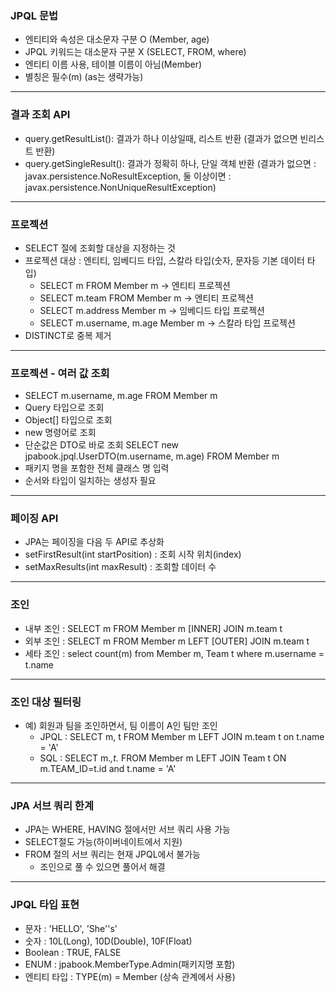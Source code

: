 ### JPQL 문법
+ 엔티티와 속성은 대소문자 구분 O (Member, age)
+ JPQL 키워드는 대소문자 구분 X (SELECT, FROM, where)
+ 엔티티 이름 사용, 테이블 이름이 아님(Member)
+ 별칭은 필수(m) (as는 생략가능)
***
### 결과 조회 API
+ query.getResultList(): 결과가 하나 이상일때, 리스트 반환 (결과가 없으면 빈리스트 반환)
+ query.getSingleResult(): 결과가 정확히 하나, 단일 객체 반환 (결과가 없으면 : javax.persistence.NoResultException, 둘 이상이면 : javax.persistence.NonUniqueResultException)
***
### 프로젝션
+ SELECT 절에 조회할 대상을 지정하는 것
+ 프로젝션 대상 : 엔티티, 임베디드 타입, 스칼라 타입(숫자, 문자등 기본 데이터 타입)
  + SELECT m FROM Member m -> 엔티티 프로젝션
  + SELECT m.team FROM Member m -> 엔티티 프로젝션
  + SELECT m.address Member m -> 임베디드 타입 프로젝션
  + SELECT m.username, m.age Member m -> 스칼라 타입 프로젝션
+ DISTINCT로 중복 제거
***
### 프로젝션 - 여러 값 조회
+ SELECT m.username, m.age FROM Member m
+ Query 타입으로 조회 
+ Object[] 타입으로 조회 
+ new 명령어로 조회 
+ 단순값은 DTO로 바로 조회 SELECT new jpabook.jpql.UserDTO(m.username, m.age) FROM Member m
+ 패키지 명을 포함한 전체 클래스 명 입력
+ 순서와 타입이 일치하는 생성자 필요
---
### 페이징 API
+ JPA는 페이징을 다음 두 API로 추상화
+ setFirstResult(int startPosition) : 조회 시작 위치(index)
+ setMaxResults(int maxResult) : 조회할 데이터 수
---
### 조인
+ 내부 조인 : SELECT m FROM Member m [INNER] JOIN m.team t
+ 외부 조인 : SELECT m FROM Member m LEFT [OUTER] JOIN m.team t
+ 세타 조인 : select count(m) from Member m, Team t where m.username = t.name
---
### 조인 대상 필터링
+ 예) 회원과 팀을 조인하면서, 팀 이름이 A인 팀만 조인
  + JPQL : SELECT m, t FROM Member m LEFT JOIN m.team t on t.name = 'A'
  + SQL : SELECT m.*,t.* FROM Member m LEFT JOIN Team t ON m.TEAM_ID=t.id and t.name = 'A'
---
### JPA 서브 쿼리 한계
+ JPA는 WHERE, HAVING 절에서만 서브 쿼리 사용 가능
+ SELECT절도 가능(하이버네이트에서 지원)
+ FROM 절의 서브 쿼리는 현재 JPQL에서 불가능
  + 조인으로 풀 수 있으면 풀어서 해결
---
### JPQL 타입 표현
+ 문자 : 'HELLO', 'She''s'
+ 숫자 : 10L(Long), 10D(Double), 10F(Float)
+ Boolean : TRUE, FALSE
+ ENUM : jpabook.MemberType.Admin(패키지명 포함)
+ 엔티티 타입 : TYPE(m) = Member (상속 관계에서 사용)

  

